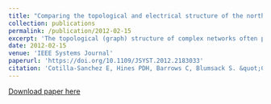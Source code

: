 ```yaml
---
title: "Comparing the topological and electrical structure of the north american electric power infrastructure"
collection: publications
permalink: /publication/2012-02-15
excerpt: 'The topological (graph) structure of complex networks often provides valuable information about the performance and vulnerability of the network. However, there are multiple ways to represent a given network as a graph. Electric power transmission and distribution networks have a topological structure that is straightforward to represent and analyze as a graph. However, simple graph models neglect the comprehensive connections between components that result from Ohm's and Kirchhoff's laws. This paper describes the structure of the three North American electric power interconnections, from the perspective of both topological and electrical connectivity. We compare the simple topology of these networks with that of random, preferential-attachment, and small-world networks of equivalent sizes and find that power grids differ substantially from these abstract models in degree distribution, clustering, diameter and assortativity, and thus conclude that these topological forms may be misleading as models of power systems. To study the electrical connectivity of power systems, we propose a new method for representing electrical structure using electrical distances rather than geographic connections. Comparisons of these two representations of the North American power networks reveal notable differences between the electrical and topological structures of electric power networks.'
date: 2012-02-15
venue: 'IEEE Systems Journal'
paperurl: 'https://doi.org/10.1109/JSYST.2012.2183033'
citation: 'Cotilla-Sanchez E, Hines PDH, Barrows C, Blumsack S. &quot;Comparing the topological and electrical structure of the north american electric power infrastructure.&quot; <i>IEEE Systems Journal</i>. 6(4):616-626 (2012)'
---
```


[Download paper here](https://doi.org/10.1109/JSYST.2012.2183033)
